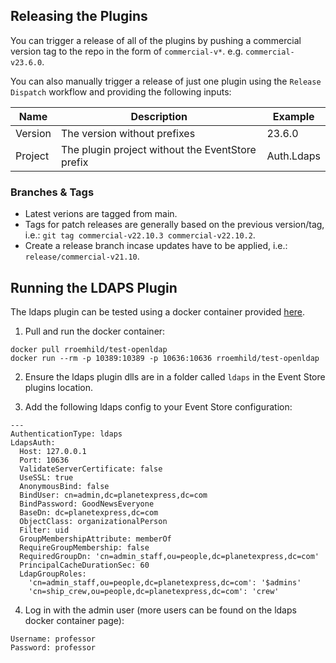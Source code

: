 ## Releasing the Plugins

You can trigger a release of all of the plugins by pushing a commercial version tag to the repo in the form of `commercial-v*`. e.g. `commercial-v23.6.0`.

You can also manually trigger a release of just one plugin using the `Release Dispatch` workflow and providing the following inputs:

| Name | Description | Example |
|---|---|---|
| Version | The version without prefixes | 23.6.0 |
| Project | The plugin project without the EventStore prefix | Auth.Ldaps |

### Branches & Tags
* Latest verions are tagged from main.
* Tags for patch releases are generally based on the previous version/tag, i.e.: `git tag commercial-v22.10.3 commercial-v22.10.2`.
* Create a release branch incase updates have to be applied, i.e.: `release/commercial-v21.10`.

## Running the LDAPS Plugin

The ldaps plugin can be tested using a docker container provided [here](https://github.com/rroemhild/docker-test-openldap).

1. Pull and run the docker container:

```
docker pull rroemhild/test-openldap
docker run --rm -p 10389:10389 -p 10636:10636 rroemhild/test-openldap
```

2. Ensure the ldaps plugin dlls are in a folder called `ldaps` in the Event Store plugins location.

3. Add the following ldaps config to your Event Store configuration:

```
---
AuthenticationType: ldaps
LdapsAuth:
  Host: 127.0.0.1
  Port: 10636
  ValidateServerCertificate: false
  UseSSL: true
  AnonymousBind: false
  BindUser: cn=admin,dc=planetexpress,dc=com
  BindPassword: GoodNewsEveryone
  BaseDn: dc=planetexpress,dc=com
  ObjectClass: organizationalPerson
  Filter: uid
  GroupMembershipAttribute: memberOf
  RequireGroupMembership: false
  RequiredGroupDn: 'cn=admin_staff,ou=people,dc=planetexpress,dc=com'
  PrincipalCacheDurationSec: 60
  LdapGroupRoles:
    'cn=admin_staff,ou=people,dc=planetexpress,dc=com': '$admins'
    'cn=ship_crew,ou=people,dc=planetexpress,dc=com': 'crew'
```

4. Log in with the admin user (more users can be found on the ldaps docker container page):

```
Username: professor
Password: professor
```
